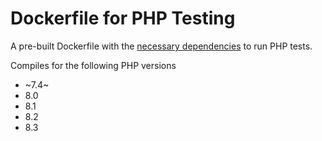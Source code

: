 # Dockerfile for PHP Testing

A pre-built Dockerfile with the [necessary dependencies](https://docs.gitlab.com/ee/ci/examples/php.html#test-php-projects-using-the-docker-executor) to run PHP tests.

Compiles for the following PHP versions

- ~7.4~
- 8.0
- 8.1
- 8.2
- 8.3
